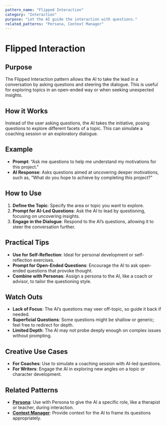 ```yaml
---
pattern_name: "Flipped Interaction"
category: "Interaction"
purpose: "Let the AI guide the interaction with questions."
related_patterns: "Persona, Context Manager"
---
```


# Flipped Interaction

## Purpose
The Flipped Interaction pattern allows the AI to take the lead in a conversation by asking questions and steering the dialogue. This is useful for exploring topics in an open-ended way or when seeking unexpected insights.

## How it Works
Instead of the user asking questions, the AI takes the initiative, posing questions to explore different facets of a topic. This can simulate a coaching session or an exploratory dialogue.

## Example
- **Prompt**: “Ask me questions to help me understand my motivations for this project.”
- **AI Response**: Asks questions aimed at uncovering deeper motivations, such as, “What do you hope to achieve by completing this project?”

## How to Use
1. **Define the Topic**: Specify the area or topic you want to explore.
2. **Prompt for AI-Led Questions**: Ask the AI to lead by questioning, focusing on uncovering insights.
3. **Engage in the Dialogue**: Respond to the AI’s questions, allowing it to steer the conversation further.

## Practical Tips
- **Use for Self-Reflection**: Ideal for personal development or self-reflection exercises.
- **Prompt for Open-Ended Questions**: Encourage the AI to ask open-ended questions that provoke thought.
- **Combine with Personas**: Assign a persona to the AI, like a coach or advisor, to tailor the questioning style.

## Watch Outs
- **Lack of Focus**: The AI’s questions may veer off-topic, so guide it back if needed.
- **Superficial Questions**: Some questions might be shallow or generic; feel free to redirect for depth.
- **Limited Depth**: The AI may not probe deeply enough on complex issues without prompting.

## Creative Use Cases
- **For Coaches**: Use to simulate a coaching session with AI-led questions.
- **For Writers**: Engage the AI in exploring new angles on a topic or character development.

## Related Patterns
- **[Persona](persona.md)**: Use with Persona to give the AI a specific role, like a therapist or teacher, during interaction.
- **[Context Manager](context-manager.md)**: Provide context for the AI to frame its questions appropriately.